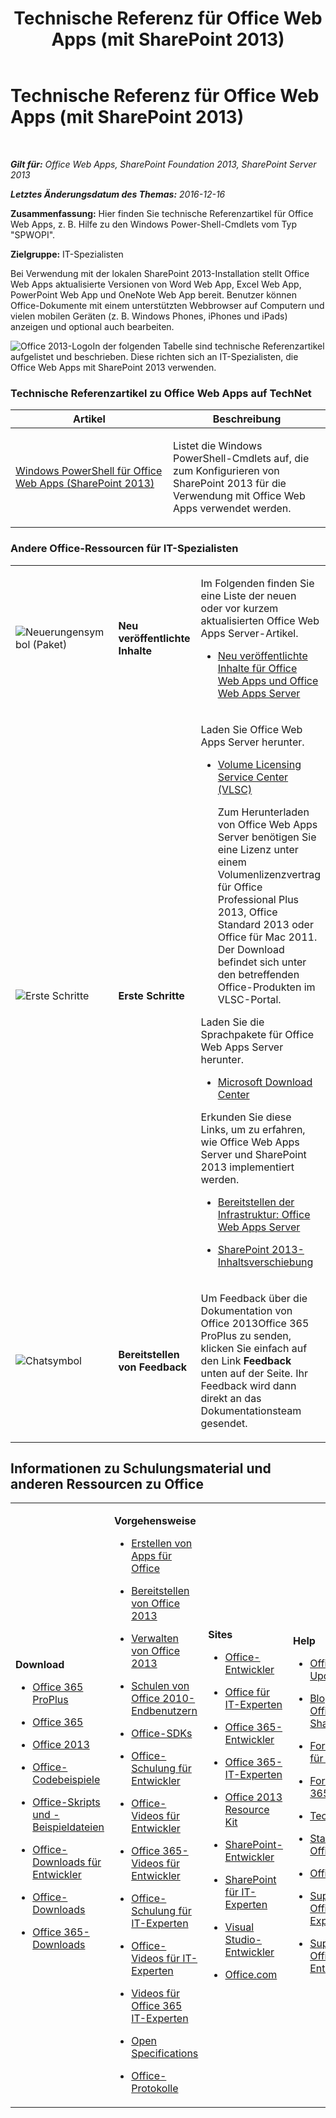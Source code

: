 ﻿---
title: Technische Referenz für Office Web Apps (mit SharePoint 2013)
TOCTitle: Technische Referenz
ms:assetid: ef0b4cbd-f198-44a8-80f4-355494488f80
ms:mtpsurl: https://technet.microsoft.com/de-de/library/Ee890081(v=office.15)
ms:contentKeyID: 49633194
ms.date: 01/12/2018
mtps_version: v=office.15
ms.translationtype: HT
---

# Technische Referenz für Office Web Apps (mit SharePoint 2013)

 

_<strong>Gilt für:</strong> Office Web Apps, SharePoint Foundation 2013, SharePoint Server 2013_

_<strong>Letztes Änderungsdatum des Themas:</strong> 2016-12-16_

**Zusammenfassung:** Hier finden Sie technische Referenzartikel für Office Web Apps, z. B. Hilfe zu den Windows Power-Shell-Cmdlets vom Typ "SPWOPI".

**Zielgruppe:** IT-Spezialisten

Bei Verwendung mit der lokalen SharePoint 2013-Installation stellt Office Web Apps aktualisierte Versionen von Word Web App, Excel Web App, PowerPoint Web App und OneNote Web App bereit. Benutzer können Office-Dokumente mit einem unterstützten Webbrowser auf Computern und vielen mobilen Geräten (z. B. Windows Phones, iPhones und iPads) anzeigen und optional auch bearbeiten.


![Office 2013-Logo](images/Ee890081.a106e261-2cd0-43b7-af77-92de7e4b6fb9(Office.15).png "Office 2013-Logo")In der folgenden Tabelle sind technische Referenzartikel aufgelistet und beschrieben. Diese richten sich an IT-Spezialisten, die Office Web Apps mit SharePoint 2013 verwenden.

### Technische Referenzartikel zu Office Web Apps auf TechNet

<table>
<colgroup>
<col style="width: 50%" />
<col style="width: 50%" />
</colgroup>
<thead>
<tr class="header">
<th>Artikel</th>
<th>Beschreibung</th>
</tr>
</thead>
<tbody>
<tr class="odd">
<td><p><a href="https://docs.microsoft.com/en-us/powershell/module/sharepoint-server/?view=sharepoint-ps">Windows PowerShell für Office Web Apps (SharePoint 2013)</a></p></td>
<td><p>Listet die Windows PowerShell-Cmdlets auf, die zum Konfigurieren von SharePoint 2013 für die Verwendung mit Office Web Apps verwendet werden.</p></td>
</tr>
</tbody>
</table>


### Andere Office-Ressourcen für IT-Spezialisten

<table>
<colgroup>
<col style="width: 33%" />
<col style="width: 33%" />
<col style="width: 33%" />
</colgroup>
<tbody>
<tr class="odd">
<td><p><img src="images/Ee890081.22cad0f4-303d-4a40-90a3-fa08e69dfdaf(Office.15).png" title="Neuerungensymbol (Paket)" alt="Neuerungensymbol (Paket)" /></p></td>
<td><p><strong>Neu veröffentlichte Inhalte</strong></p></td>
<td><p>Im Folgenden finden Sie eine Liste der neuen oder vor kurzem aktualisierten Office Web Apps Server-Artikel.</p>
<ul>
<li><p><a href="https://technet.microsoft.com/de-de/library/ff433481(v=office.15)">Neu veröffentlichte Inhalte für Office Web Apps und Office Web Apps Server</a></p></li>
</ul></td>
</tr>
<tr class="even">
<td><p><img src="images/Ee890081.6b2d6dfa-7dc8-40fb-8335-af68b575f8cb(Office.15).png" title="Erste Schritte" alt="Erste Schritte" /></p></td>
<td><p><strong>Erste Schritte</strong></p></td>
<td><p>Laden Sie Office Web Apps Server herunter.</p>
<ul>
<li><p><a href="http://go.microsoft.com/fwlink/p/?linkid=256561">Volume Licensing Service Center (VLSC)</a></p>
<p>Zum Herunterladen von Office Web Apps Server benötigen Sie eine Lizenz unter einem Volumenlizenzvertrag für Office Professional Plus 2013, Office Standard 2013 oder Office für Mac 2011. Der Download befindet sich unter den betreffenden Office-Produkten im VLSC-Portal.</p></li>
</ul>
<p>Laden Sie die Sprachpakete für Office Web Apps Server herunter.</p>
<ul>
<li><p><a href="http://go.microsoft.com/fwlink/p/?linkid=263945">Microsoft Download Center</a></p></li>
</ul>
<p>Erkunden Sie diese Links, um zu erfahren, wie Office Web Apps Server und SharePoint 2013 implementiert werden.</p>
<ul>
<li><p><a href="deploy-the-infrastructure-office-web-apps-server.md">Bereitstellen der Infrastruktur: Office Web Apps Server</a></p></li>
<li><p><a href="https://technet.microsoft.com/de-de/library/cc303422(v=office.15)">SharePoint 2013-Inhaltsverschiebung</a></p></li>
</ul></td>
</tr>
<tr class="odd">
<td><p><img src="images/Ee890081.6fa793ee-ede9-4476-901c-de96ea37fc3a(Office.15).png" title="Chatsymbol" alt="Chatsymbol" /></p></td>
<td><p><strong>Bereitstellen von Feedback</strong></p></td>
<td><p>Um Feedback über die Dokumentation von Office 2013Office 365 ProPlus zu senden, klicken Sie einfach auf den Link <strong>Feedback</strong> unten auf der Seite. Ihr Feedback wird dann direkt an das Dokumentationsteam gesendet.</p></td>
</tr>
</tbody>
</table>


## Informationen zu Schulungsmaterial und anderen Ressourcen zu Office


<table>
<colgroup>
<col style="width: 25%" />
<col style="width: 25%" />
<col style="width: 25%" />
<col style="width: 25%" />
</colgroup>
<tbody>
<tr class="odd">
<td><p><strong>Download</strong></p>
<ul>
<li><p><a href="https://technet.microsoft.com/evalcenter/hh973391">Office 365 ProPlus</a></p></li>
<li><p><a href="https://go.microsoft.com/fwlink/p/?linkid=507653">Office 365</a></p></li>
<li><p><a href="https://technet.microsoft.com/en-us/evalcenter/ee390818.aspx">Office 2013</a></p></li>
<li><p><a href="https://code.msdn.microsoft.com/de-de/office/">Office-Codebeispiele</a></p></li>
<li><p><a href="https://gallery.technet.microsoft.com/office/de-de/">Office-Skripts und -Beispieldateien</a></p></li>
<li><p><a href="https://msdn.microsoft.com/de-de/office/aa905351">Office-Downloads für Entwickler</a></p></li>
<li><p><a href="http://www.microsoft.com/de-de/download/office.aspx?q=office">Office-Downloads</a></p></li>
<li><p><a href="http://www.microsoft.com/de-de/download/search.aspx?q=office+365">Office 365-Downloads</a></p></li>
</ul></td>
<td><p><strong>Vorgehensweise</strong></p>
<ul>
<li><p><a href="https://technet.microsoft.com/de-de/library/jj220060.aspx">Erstellen von Apps für Office</a></p></li>
<li><p><a href="https://technet.microsoft.com/de-de/library/cc178982.aspx">Bereitstellen von Office 2013</a></p></li>
<li><p><a href="https://technet.microsoft.com/de-de/library/cc179068.aspx">Verwalten von Office 2013</a></p></li>
<li><p><a href="https://technet.microsoft.com/de-de/office/ff381682.aspx">Schulen von Office 2010-Endbenutzern</a></p></li>
<li><p><a href="https://msdn.microsoft.com/de-de/office/aa905496.aspx">Office-SDKs</a></p></li>
<li><p><a href="https://msdn.microsoft.com/de-de/office/aa905375">Office-Schulung für Entwickler</a></p></li>
<li><p><a href="http://www.microsoft.com/resources/msdn/de-de/office/media/video/video.html?cid=odc%26from=mscomodc">Office-Videos für Entwickler</a></p></li>
<li><p><a href="http://www.microsoft.com/resources/msdn/de-de/office/media/video/video.html?cid=o365%26from=mscomo365">Office 365-Videos für Entwickler</a></p></li>
<li><p><a href="https://technet.microsoft.com/de-de/office/ff519671">Office-Schulung für IT-Experten</a></p></li>
<li><p><a href="http://www.microsoft.com/resources/technet/de-de/office/media/video/video.html?cid=otc%26from=mscomotc">Office-Videos für IT-Experten</a></p></li>
<li><p><a href="http://www.microsoft.com/resources/technet/de-de/office/media/video/video.html?cid=o365%26from=mscomo365">Videos für Office 365 IT-Experten</a></p></li>
<li><p><a href="https://msdn.microsoft.com/de-de/openspecifications/">Open Specifications</a></p></li>
<li><p><a href="https://msdn.microsoft.com/de-de/library/cc307282+(v=office.12).aspx">Office-Protokolle</a></p></li>
</ul></td>
<td><p><strong>Sites</strong></p>
<ul>
<li><p><a href="https://msdn.microsoft.com/de-de/office">Office-Entwickler</a></p></li>
<li><p><a href="https://technet.microsoft.com/de-de/office">Office für IT-Experten</a></p></li>
<li><p><a href="https://msdn.microsoft.com/de-de/office/hh506337">Office 365-Entwickler</a></p></li>
<li><p><a href="https://technet.microsoft.com/de-de/hh912691">Office 365-IT-Experten</a></p></li>
<li><p><a href="https://technet.microsoft.com/de-de/library/cc303401.aspx">Office 2013 Resource Kit</a></p></li>
<li><p><a href="https://msdn.microsoft.com/de-de/sharepoint">SharePoint-Entwickler</a></p></li>
<li><p><a href="https://technet.microsoft.com/de-de/sharepoint">SharePoint für IT-Experten</a></p></li>
<li><p><a href="https://msdn.microsoft.com/de-de/vstudio/aa718325">Visual Studio-Entwickler</a></p></li>
<li><p><a href="http://office.microsoft.com/">Office.com</a></p></li>
</ul></td>
<td><p><strong>Help</strong></p>
<ul>
<li><p><a href="https://technet.microsoft.com/de-de/office/ee748587.aspx">Office-Updates</a></p></li>
<li><p><a href="https://blogs.msdn.com/b/officeapps">Blog &quot;Apps für Office und SharePoint&quot;</a></p></li>
<li><p><a href="https://social.msdn.microsoft.com/forums/de-de/category/officedev%2coldevelopment%2csharepoint2010%2csharepoint%2cprojectserver2010%2cprojectprofessional2010%2cuc/">Foren: Office für Entwickler</a></p></li>
<li><p><a href="https://answers.microsoft.com/de-de/msoffice">Foren: Office 365</a></p></li>
<li><p><a href="https://social.technet.microsoft.com/wiki">TechNet Wiki</a></p></li>
<li><p><a href="https://stackoverflow.com/search?q=office">StackOverflow: Office</a></p></li>
<li><p><a href="https://mvp.microsoft.com/de-de/mvp/search-mvp.aspx?kw=office">Office-MVPs</a></p></li>
<li><p><a href="https://technet.microsoft.com/de-de/ms772425">Support für Office-IT-Experten</a></p></li>
<li><p><a href="https://msdn.microsoft.com/de-de/office/aa905515">Support für Office-Entwickler</a></p></li>
</ul></td>
</tr>
</tbody>
</table>


